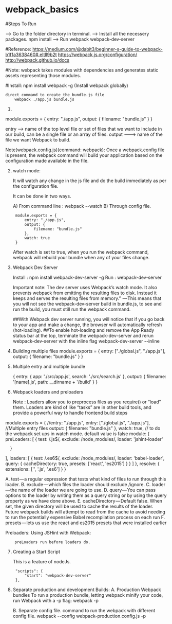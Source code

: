 # webpack_basics

#Steps To Run

--> Go to the folder directory in terminal.
--> Install all the necessery packages.
	npm install
--> Run webpack
	webpack-dev-server

#Reference:
	https://medium.com/@dabit3/beginner-s-guide-to-webpack-b1f1a3638460#.eltll9b2t
	https://webpack.js.org/configuration/
	http://webpack.github.io/docs
	
#Note: webpack takes modules with dependencies and generates static assets representing those modules.

#Install:
	npm install webpack -g (Install webpack globally)
	
	direct command to create the bundle.js file
		webpack ./app.js bundle.js
		
		
1)
module.exports = {
  entry: "./app.js",
  output: {
    filename: "bundle.js"
  }
}

entry --> name of the top level file or set of files that we want to include in our build, can be a single file or an array of files.
output ---> name of the file we want Webpack to build.

Note(webpack.config.js)(command: webpack):
	Once a webpack.config file is present, 
	the webpack command will build your application based on the configuration made available in the file.
	
2) watch mode:

	It will watch any change in the js file and do the build immediately as per the configuration file.
	
	It can be done in two ways.
	
	A) From command line : webpack --watch
	B) Through config file.
	
		module.exports = {
  			entry: "./app.js",
  			output: {
    			filename: "bundle.js"
  			}, 
  			watch: true
		}
	
	After watch is set to true, when you run the webpack command, webpack will rebuild your bundle when any of your files change.

3) Webpack Dev Server

	Install : npm install webpack-dev-server -g
	Run : webpack-dev-server
	
	Important note:
	The dev server uses Webpack’s watch mode. 
	It also prevents webpack from emitting the resulting files to disk. 
	Instead it keeps and serves the resulting files from memory.” 
	— This means that you will not see the webpack-dev-server build in bundle.js, 
	to see and run the build, you must still run the webpack command.
	
	##With Webpack dev server running, you will notice that if you go back to your app and make a change, the browser will automatically refresh (hot-loading).
	##To enable hot-loading and remove the App Ready status bar at the top, terminate the webpack-dev-server and rerun webpack-dev-server with the inline flag
		webpack-dev-server --inline

4) Building multiple files
	module.exports = {
  		entry: ["./global.js", "./app.js"],
  		output: {
    		filename: "bundle.js"
 	 	}
	}

5) Multiple entry and multiple bundle

	{
  		entry: {
    		app: './src/app.js',
    		search: './src/search.js'
  		},
  		output: {
    		filename: '[name].js',
    		path: __dirname + '/build'
  		}
	}

6) Webpack loaders and preloaders
	
	Note : Loaders allow you to preprocess files as you require() or “load” them. 
		   Loaders are kind of like “tasks” are in other build tools, and provide a powerful way to handle frontend build steps

module.exports = {
  //entry: "./app.js",
  entry: ["./global.js", "./app.js"], //Multiple entry files
  output: {
    filename: "bundle.js"
  },
  watch: true, // to do the webpack set ups in watch mode. default value is false
  module: {
    preLoaders: [
      {
        test: /\.js$/,
        exclude: /node_modules/,
        loader: 'jshint-loader'

      }
   ],
   loaders: [
     {
       test: /\.es6$/,
       exclude: /node_modules/,
       loader: 'babel-loader',
       query: {
       	 cacheDirectory: true, 
         presets: ['react', 'es2015'] 
       }
     }
   ]
 },
 resolve: {
   extensions: ['', '.js', '.es6']
 }
}

A. test — a regular expression that tests what kind of files to run through this loader.
B. exclude — which files the loader should exclude /ignore.
C. loader — the name of the loader we are going to use.
D. query — You can pass options to the loader by writing them as a query string or by using the query property as we have done above.
E. cacheDirectory — Default false. When set, the given directory will be used to cache the results of the loader. Future webpack builds will attempt to read from the cache to avoid needing to run the potentially expensive Babel recompilation process on each run
F. presets — lets us use the react and es2015 presets that were installed earlier

Preloaders: Using JSHint with Webpack:
	
		preLoaders run before loaders do.

7) Creating a Start Script
	
	This is a feature of nodeJs.
		
		"scripts": {
  			"start": "webpack-dev-server"
		},

8) Separate production and development Builds:
	A. Production Webpack bundles
		To run a production bundle, letting webpack minify your code, run Webpack with a -p flag:
			webpack -p
			
	B. Separate config file.
		command to run the webpack with different config file.
		webpack --config webpack-production.config.js -p
